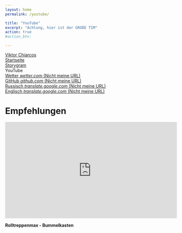 ```yaml
---
layout: home
permalink: /youtube/

title: "YouTube"
excerpt: "Achtung, hier ist der GROßE TIM"
action: true
#action_btn:

---
```

[Viktor Chiarcos](https://viktor-chiarcis.github.io)\
[Startseite](/)\
[Storygram](/Storygram/)\
YouTube\
[Wetter *wetter.com* (Nicht meine URL)](http://wetter.com)\
[GitHub *github.com* (Nicht meine URL)](http://github.com/rybkintimofey28)\
[Russisch *translate.google.com* (Nicht meine URL)](https://rybkintimofey28-github-io.translate.goog/?_x_tr_sl=de&_x_tr_tl=ru&_x_tr_hl=de&_x_tr_pto=wapp)\
[Englisch *translate.google.com* (Nicht meine URL)](https://rybkintimofey28-github-io.translate.goog/?_x_tr_sl=de&_x_tr_tl=en&_x_tr_hl=de&_x_tr_pto=wapp)

# Empfehlungen

<iframe width="560" height="315" src="https://www.youtube.com/embed/tcbB7EvjjuU" title="Rolltreppenmax - Bummelkasten" frameborder="0" allow="accelerometer; autoplay; clipboard-write; encrypted-media; gyroscope; picture-in-picture; web-share" referrerpolicy="strict-origin-when-cross-origin" allowfullscreen></iframe>

**Rolltreppenmax - Bummelkasten**
